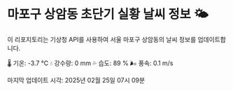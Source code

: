 
# 마포구 상암동 초단기 실황 날씨 정보 🌤️

이 리포지토리는 기상청 API를 사용하여 서울 마포구 상암동의 날씨 정보를 업데이트합니다. 

🌡️ 기온: -3.7 ℃
💧 강수량: 0 mm
💦 습도: 89 %
🌬️ 풍속: 0.1 m/s

마지막 업데이트 시각: 2025년 02월 25일 07시 09분    
